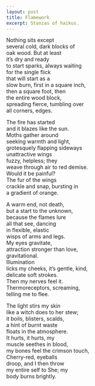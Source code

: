 ```yaml
---
layout: post
title: Flamework
excerpt: Stanzas of haikus.
---
```

Nothing sits except\
several cold, dark blocks of\
oak wood. But at least\
it’s dry and ready\
to start sparks, always waiting\
for the single flick\
that will start as a\
slow burn, first in a square inch,\
then a square foot, then\
the entire wood block,\
spreading fierce, tumbling over\
all corners, edges.

The fire has started\
and it blazes like the sun.\
Moths gather around\
seeking warmth and light,\
grotesquely flapping sideways\
unattractive wings\
fuzzy, helpless; they\
weave through air to red demise.\
Would it be painful?\
The fur of the wings\
crackle and snap, bursting in\
a gradient of orange.

A warm end, not death,\
but a start to the unknown,\
because the flames lure\
all that see, dancing\
in flexible, elastic\
wisps of arms and legs.\
My eyes gravitate,\
attraction stronger than love,\
gravitational.\
Illumination\
licks my cheeks, it’s gentle, kind,\
delicate soft strokes.\
Then my nerves feel it.\
Thermoreceptors, screaming,\
telling me to flee.

The light stirs my skin\
like a witch does to her stew;\
it boils, blisters, scalds,\
a hint of burnt waste\
floats in the atmosphere.\
It hurts, it hurts, my\
muscle seethes in blood,\
my bones feel the crimson touch,\
Cherry-red, eyeballs\
droop, and I then throw\
my entire self to She; my\
body burns brightly.